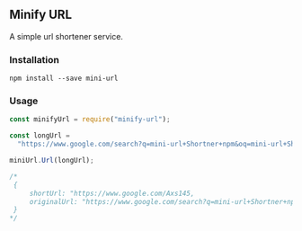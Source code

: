## Minify URL

A simple url shortener service.

### Installation

`npm install --save mini-url`

### Usage

```js
const minifyUrl = require("minify-url");

const longUrl =
  "https://www.google.com/search?q=mini-url+Shortner+npm&oq=mini-url+Shortner+npm&aqs=chrome..69i57.9701j0j9&sourceid=chrome&ie=UTF-8";

miniUrl.Url(longUrl);

/* 
 {
     shortUrl: "https://www.google.com/Axs145,
     originalUrl: "https://www.google.com/search?q=mini-url+Shortner+npm&oq=mini-url+Shortner+npm&aqs=chrome..69i57.9701j0j9&sourceid=chrome&ie=UTF-8"
 }
*/
```

